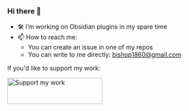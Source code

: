 ### Hi there 👋

- 🛠️ I’m working on Obsidian plugins in my spare time
- 📫 How to reach me:
  - You can create an issue in one of my repos
  - You can write to me directly: bishop1860@gmail.com

If you'd like to support my work:

<a href="https://www.buymeacoffee.com/machineelf" target="_blank"><img src="https://cdn.buymeacoffee.com/buttons/v2/default-yellow.png" alt="Support my work" style="height: 60px !important;width: 217px !important;" ></a>

<!-- [![GitHub Stats](https://github-readme-stats.vercel.app/api?username=ivan-lednev)](https://github.com/ivan-lednev) -->
